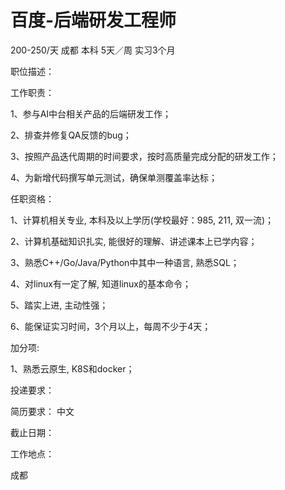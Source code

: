 # 百度-后端研发工程师

200-250/天 成都 本科 5天／周 实习3个月

职位描述：

工作职责：

1、参与AI中台相关产品的后端研发工作；

2、排查并修复QA反馈的bug；

3、按照产品迭代周期的时间要求，按时高质量完成分配的研发工作；

4、为新增代码撰写单元测试，确保单测覆盖率达标；



任职资格：



1、计算机相关专业, 本科及以上学历(学校最好：985, 211, 双一流)；

2、计算机基础知识扎实, 能很好的理解、讲述课本上已学内容；

3、熟悉C++/Go/Java/Python中其中一种语言, 熟悉SQL；

4、对linux有一定了解, 知道linux的基本命令；

5、踏实上进, 主动性强；

6、能保证实习时间，3个月以上，每周不少于4天；

加分项:

1、熟悉云原生, K8S和docker；



投递要求：

简历要求： 中文

截止日期：

工作地点：

成都